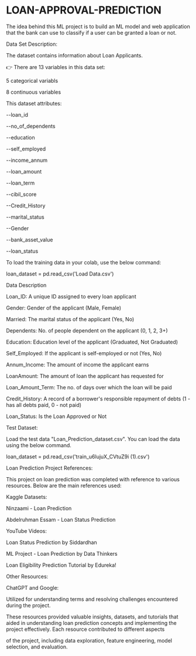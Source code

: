 # LOAN-APPROVAL-PREDICTION
The idea behind this ML project is to build an ML model and web application that the bank can use to classify if a user can be granted a loan or not.

Data Set Description:

The dataset contains information about Loan Applicants.

👉 There are 13 variables in this data set:

5 categorical variabls

8 continuous variables

This dataset attributes:

--loan_id

--no_of_dependents

--education

--self_employed

--income_annum

--loan_amount

--loan_term

--cibil_score

--Credit_History

--marital_status

--Gender

--bank_asset_value

--loan_status

To load the training data in your colab, use the below command:

loan_dataset = pd.read_csv('Load Data.csv')

Data Description

Loan_ID: A unique ID assigned to every loan applicant

Gender: Gender of the applicant (Male, Female)

Married: The marital status of the applicant (Yes, No)

Dependents: No. of people dependent on the applicant (0, 1, 2, 3+)

Education: Education level of the applicant (Graduated, Not Graduated)

Self_Employed: If the applicant is self-employed or not (Yes, No)

Annum_Income: The amount of income the applicant earns

LoanAmount: The amount of loan the applicant has requested for

Loan_Amount_Term: The no. of days over which the loan will be paid

Credit_History: A record of a borrower's responsible repayment of debts (1 - has all debts paid, 0 - not paid)

Loan_Status: Is the Loan Approved or Not

Test Dataset:

Load the test data "Loan_Prediction_dataset.csv". You can load the data using the below command.

loan_dataset = pd.read_csv('train_u6lujuX_CVtuZ9i (1).csv')

Loan Prediction Project References:

This project on loan prediction was completed with reference to various resources. Below are the main references used:

Kaggle Datasets:

Ninzaami - Loan Prediction

Abdelruhman Essam - Loan Status Prediction

YouTube Videos:

Loan Status Prediction by Siddardhan

ML Project - Loan Prediction by Data Thinkers

Loan Eligibility Prediction Tutorial by Edureka!

Other Resources:

ChatGPT and Google:

Utilized for understanding terms and resolving challenges encountered during the project.

These resources provided valuable insights, datasets, and tutorials that aided in understanding loan prediction concepts and implementing the project effectively. Each resource contributed to different aspects

of the project, including data exploration, feature engineering, model selection, and evaluation.
